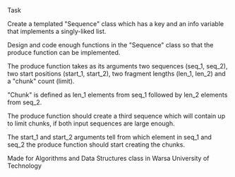 Task

Create a templated "Sequence" class which has a key and an info variable that implements a singly-liked list.

Design and code enough functions in the "Sequence" class so that the produce function can be implemented.

The produce function takes as its arguments two sequences (seq_1, seq_2), two start positions (start_1, start_2), two fragment lengths (len_1, len_2) and a "chunk" count (limit).

"Chunk" is defined as len_1 elements from seq_1 followed by len_2 elements from seq_2.

The produce function should create a third sequence which will contain up to limit chunks, if both input sequences are large enough.

The start_1 and start_2 arguments tell from which element in seq_1 and seq_2 the produce function should start creating the chunks.


Made for Algorithms and Data Structures class in Warsa University of Technology
